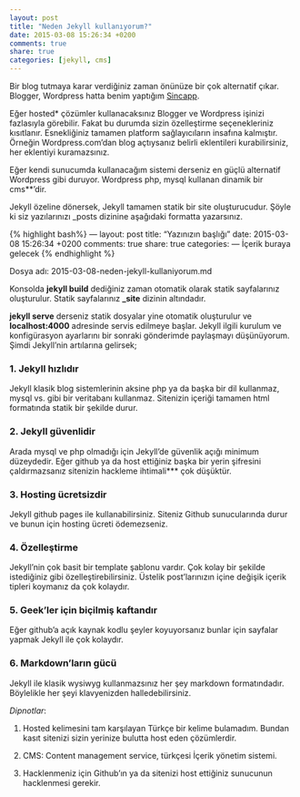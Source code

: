 ```yaml
---
layout: post
title: "Neden Jekyll kullanıyorum?"
date: 2015-03-08 15:26:34 +0200
comments: true
share: true
categories: [jekyll, cms]
---
```


Bir blog tutmaya karar verdiğiniz zaman önünüze bir çok alternatif çıkar. Blogger, Wordpress hatta benim yaptığım [Sincapp](https://wwww.sincapp.com).

Eğer hosted* çözümler kullanacaksınız Blogger ve Wordpress işinizi fazlasıyla görebilir. Fakat bu durumda sizin özelleştirme seçenekleriniz kısıtlanır. Esnekliğiniz tamamen platform sağlayıcıların insafına kalmıştır. Örneğin Wordpress.com’dan blog açtıysanız belirli eklentileri kurabilirsiniz, her eklentiyi kuramazsınız.

Eğer kendi sunucumda kullanacağım sistemi derseniz en güçlü alternatif Wordpress gibi duruyor. Wordpress php, mysql kullanan dinamik bir cms**’dir. 

Jekyll özeline dönersek, Jekyll tamamen statik bir site oluşturucudur. Şöyle ki siz yazılarınızı _posts dizinine aşağıdaki formatta yazarsınız.

{% highlight bash%}
—
layout: post
title: “Yazınızın başlığı”
date: 2015-03-08 15:26:34 +0200
comments: true
share: true
categories: 
—
İçerik buraya gelecek
{% endhighlight %}

Dosya adı: 2015-03-08-neden-jekyll-kullaniyorum.md

Konsolda **jekyll build** dediğiniz zaman otomatik olarak statik sayfalarınız oluşturulur. Statik sayfalarınız **_site** dizinin altındadır. 

**jekyll serve** derseniz statik dosyalar yine otomatik oluşturulur ve **localhost:4000** adresinde servis edilmeye başlar. Jekyll ilgili kurulum ve konfigürasyon ayarlarını bir sonraki gönderimde paylaşmayı düşünüyorum. Şimdi Jekyll’nin artılarına gelirsek;

### 1. Jekyll hızlıdır
Jekyll klasik blog sistemlerinin aksine php ya da başka bir dil kullanmaz, mysql vs. gibi bir veritabanı kullanmaz. Sitenizin içeriği tamamen html formatında statik bir şekilde durur.

### 2. Jekyll güvenlidir
Arada mysql ve php olmadığı için Jekyll’de güvenlik açığı minimum düzeydedir. Eğer github ya da host ettiğiniz başka bir yerin şifresini çaldırmazsanız sitenizin hackleme ihtimali*** çok düşüktür.

### 3. Hosting ücretsizdir
Jekyll github pages ile kullanabilirsiniz. Siteniz Github sunucularında durur ve bunun için hosting ücreti ödemezseniz.

### 4. Özelleştirme
Jekyll’nin çok basit bir template şablonu vardır. Çok kolay bir şekilde istediğiniz gibi özelleştirebilirsiniz. Üstelik post’larınızın içine değişik içerik tipleri koymanız da çok kolaydır.

### 5. Geek’ler için biçilmiş kaftandır
Eğer github’a açık kaynak kodlu şeyler koyuyorsanız bunlar için sayfalar yapmak Jekyll ile çok kolaydır.

### 6. Markdown’ların gücü
Jekyll ile klasik wysiwyg kullanmazsınız her şey markdown formatındadır. Böylelikle her şeyi klavyenizden halledebilirsiniz.


*Dipnotlar*:

1. Hosted kelimesini tam karşılayan Türkçe bir kelime bulamadım. Bundan kasıt sitenizi sizin yerinize bulutta host eden çözümlerdir.

2. CMS: Content management service, türkçesi İçerik yönetim sistemi.

3. Hacklenmeniz için Github’ın ya da sitenizi host ettiğiniz sunucunun hacklenmesi gerekir. 